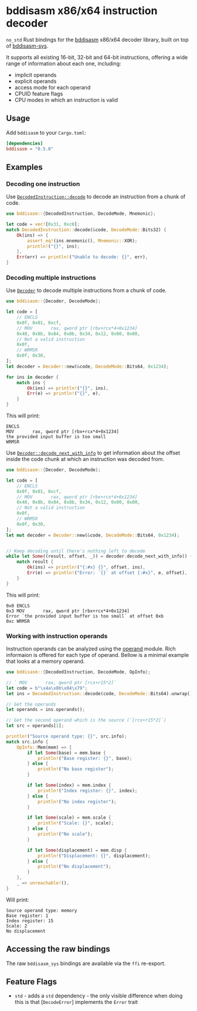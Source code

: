 # bddisasm x86/x64 instruction decoder

`no_std` Rust bindings for the [bddisasm](https://github.com/bitdefender/bddisasm) x86/x64 decoder library, built
on top of [bddisasm-sys](https://crates.io/crates/bddisasm-sys).

It supports all existing 16-bit, 32-bit and 64-bit instructions, offering a wide range of information about each one,
including:

- implicit operands
- explicit operands
- access mode for each operand
- CPUID feature flags
- CPU modes in which an instruction is valid

## Usage

Add `bddisasm` to your `Cargo.toml`:

```toml
[dependencies]
bddisasm = "0.5.0"
```

## Examples

### Decoding one instruction

Use [`DecodedInstruction::decode`](https://docs.rs/bddisasm/latest/bddisasm/decoded_instruction/struct.DecodedInstruction.html#method.decode)
to decode an instruction from a chunk of code.

```Rust
use bddisasm::{DecodedInstruction, DecodeMode, Mnemonic};

let code = vec![0x31, 0xc0];
match DecodedInstruction::decode(&code, DecodeMode::Bits32) {
    Ok(ins) => {
        assert_eq!(ins.mnemonic(), Mnemonic::XOR);
        println!("{}", ins);
    },
    Err(err) => println!("Unable to decode: {}", err),
}
```

### Decoding multiple instructions

Use [`Decoder`](https://docs.rs/bddisasm/latest/bddisasm/decoder/struct.Decoder.html) to decode multiple instructions
from a chunk of code.

```Rust
use bddisasm::{Decoder, DecodeMode};

let code = [
    // ENCLS
    0x0f, 0x01, 0xcf,
    // MOV       rax, qword ptr [rbx+rcx*4+0x1234]
    0x48, 0x8b, 0x84, 0x8b, 0x34, 0x12, 0x00, 0x00,
    // Not a valid instruction
    0x0f,
    // WRMSR
    0x0f, 0x30,
];
let decoder = Decoder::new(&code, DecodeMode::Bits64, 0x1234);

for ins in decoder {
    match ins {
        Ok(ins) => println!("{}", ins),
        Err(e) => println!("{}", e),
    }
}
```

This will print:

```text
ENCLS
MOV       rax, qword ptr [rbx+rcx*4+0x1234]
the provided input buffer is too small
WRMSR
```

Use [`Decoder::decode_next_with_info`](https://docs.rs/bddisasm/latest/bddisasm/decoder/struct.Decoder.html#method.decode_next_with_info)
to get information about the offset inside the code chunk at which an instruction was decoded from.

```Rust
use bddisasm::{Decoder, DecodeMode};

let code = [
    // ENCLS
    0x0f, 0x01, 0xcf,
    // MOV       rax, qword ptr [rbx+rcx*4+0x1234]
    0x48, 0x8b, 0x84, 0x8b, 0x34, 0x12, 0x00, 0x00,
    // Not a valid instruction
    0x0f,
    // WRMSR
    0x0f, 0x30,
];
let mut decoder = Decoder::new(&code, DecodeMode::Bits64, 0x1234);


// Keep decoding until there's nothing left to decode
while let Some((result, offset, _)) = decoder.decode_next_with_info() {
    match result {
        Ok(ins) => println!("{:#x} {}", offset, ins),
        Err(e) => println!("Error: `{}` at offset {:#x}", e, offset),
    }
}
```

This will print:

```text
0x0 ENCLS
0x3 MOV       rax, qword ptr [rbx+rcx*4+0x1234]
Error `the provided input buffer is too small` at offset 0xb
0xc WRMSR
```

### Working with instruction operands

Instruction operands can be analyzed using the [operand](https://docs.rs/bddisasm/latest/bddisasm/operand/index.html)
module. Rich informaion is offered for each type of operand. Bellow is a minimal example that looks at a memory operand.

```Rust
use bddisasm::{DecodedInstruction, DecodeMode, OpInfo};

// ` MOV       rax, qword ptr [rcx+r15*2]`
let code = b"\x4a\x8b\x04\x79";
let ins = DecodedInstruction::decode(code, DecodeMode::Bits64).unwrap();

// Get the operands
let operands = ins.operands();

// Get the second operand which is the source (`[rcx+r15*2]`)
let src = operands[1];

println!("Source operand type: {}", src.info);
match src.info {
    OpInfo::Mem(mem) => {
        if let Some(base) = mem.base {
            println!("Base register: {}", base);
        } else {
            println!("No base register");
        }

        if let Some(index) = mem.index {
            println!("Index register: {}", index);
        } else {
            println!("No index register");
        }

        if let Some(scale) = mem.scale {
            println!("Scale: {}", scale);
        } else {
            println!("No scale");
        }

        if let Some(displacement) = mem.disp {
            println!("Displacement: {}", displacement);
        } else {
            println!("No displacement");
        }
    },
    _ => unreachable!(),
}
```

Will print:

```text
Source operand type: memory
Base register: 1
Index register: 15
Scale: 2
No displacement
```

## Accessing the raw bindings

The raw `bddisasm_sys` bindings are available via the `ffi` re-export.

## Feature Flags

- `std` - adds a `std` dependency - the only visible difference when doing this is that [`DecodeError`] implements
the `Error` trait
